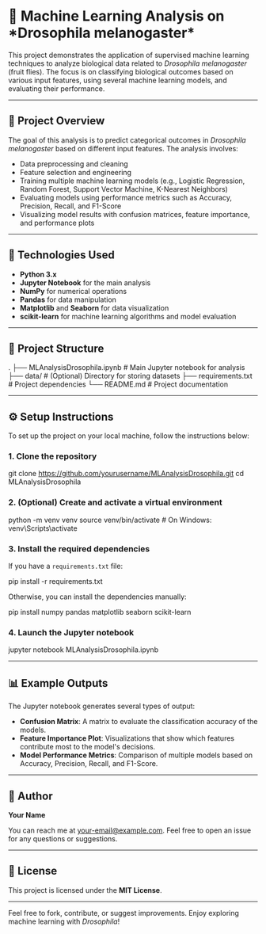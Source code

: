 🧠 Machine Learning Analysis on \*Drosophila melanogaster\*
===========================================================

This project demonstrates the application of supervised machine learning techniques to analyze biological data related to _Drosophila melanogaster_ (fruit flies). The focus is on classifying biological outcomes based on various input features, using several machine learning models, and evaluating their performance.

* * *

📌 Project Overview
-------------------

The goal of this analysis is to predict categorical outcomes in _Drosophila melanogaster_ based on different input features. The analysis involves:

*   Data preprocessing and cleaning
*   Feature selection and engineering
*   Training multiple machine learning models (e.g., Logistic Regression, Random Forest, Support Vector Machine, K-Nearest Neighbors)
*   Evaluating models using performance metrics such as Accuracy, Precision, Recall, and F1-Score
*   Visualizing model results with confusion matrices, feature importance, and performance plots

* * *

🧪 Technologies Used
--------------------

*   **Python 3.x**
*   **Jupyter Notebook** for the main analysis
*   **NumPy** for numerical operations
*   **Pandas** for data manipulation
*   **Matplotlib** and **Seaborn** for data visualization
*   **scikit-learn** for machine learning algorithms and model evaluation

* * *

📂 Project Structure
--------------------

  .
  ├── MLAnalysisDrosophila.ipynb   # Main Jupyter notebook for analysis
  ├── data/                        # (Optional) Directory for storing datasets
  ├── requirements.txt             # Project dependencies
  └── README.md                    # Project documentation
  

* * *

⚙️ Setup Instructions
---------------------

To set up the project on your local machine, follow the instructions below:

### 1\. Clone the repository

  git clone https://github.com/yourusername/MLAnalysisDrosophila.git
  cd MLAnalysisDrosophila
  

### 2\. (Optional) Create and activate a virtual environment

  python -m venv venv
  source venv/bin/activate         # On Windows: venv\\Scripts\\activate
  

### 3\. Install the required dependencies

If you have a `requirements.txt` file:

  pip install -r requirements.txt
  

Otherwise, you can install the dependencies manually:

  pip install numpy pandas matplotlib seaborn scikit-learn
  

### 4\. Launch the Jupyter notebook

  jupyter notebook MLAnalysisDrosophila.ipynb
  

* * *

📊 Example Outputs
------------------

The Jupyter notebook generates several types of output:

*   **Confusion Matrix**: A matrix to evaluate the classification accuracy of the models.
*   **Feature Importance Plot**: Visualizations that show which features contribute most to the model's decisions.
*   **Model Performance Metrics**: Comparison of multiple models based on Accuracy, Precision, Recall, and F1-Score.

* * *

📝 Author
---------

**Your Name**

You can reach me at [your-email@example.com](mailto:your-email@example.com). Feel free to open an issue for any questions or suggestions.

* * *

📄 License
----------

This project is licensed under the **MIT License**.

* * *

Feel free to fork, contribute, or suggest improvements. Enjoy exploring machine learning with _Drosophila_!
